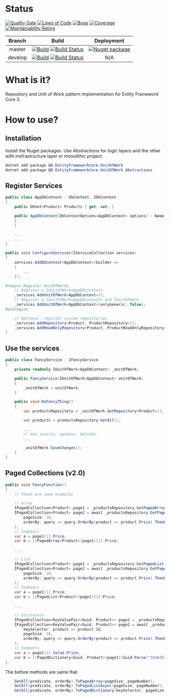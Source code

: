 # Status
[![Quality Gate](https://sonarcloud.io/api/project_badges/measure?project=ef-unit-of-work&metric=alert_status)](https://sonarcloud.io/dashboard?id=ef-unit-of-work) [![Lines of Code](https://sonarcloud.io/api/project_badges/measure?project=ef-unit-of-work&metric=ncloc)](https://sonarcloud.io/dashboard?id=ef-unit-of-work) [![Bugs](https://sonarcloud.io/api/project_badges/measure?project=ef-unit-of-work&metric=bugs)](https://sonarcloud.io/dashboard?id=ef-unit-of-work) [![Coverage](https://sonarcloud.io/api/project_badges/measure?project=ef-unit-of-work&metric=coverage)](https://sonarcloud.io/dashboard?id=ef-unit-of-work) [![Maintainability Rating](https://sonarcloud.io/api/project_badges/measure?project=ef-unit-of-work&metric=sqale_rating)](https://sonarcloud.io/dashboard?id=ef-unit-of-work)

[GitHubBadgeMaster]: https://github.com/Daniel127/EF-Unit-Of-Work/workflows/Build/badge.svg?branch=master
[GitHubBadgeDevelop]: https://github.com/Daniel127/EF-Unit-Of-Work/workflows/Build/badge.svg?branch=develop
[GitHubActionsLink]: https://github.com/Daniel127/EF-Unit-Of-Work/actions?query=workflow%3ABuild

[AzureBadgeMaster]: https://dev.azure.com/Daniel127/Entity%20Framework%20-%20Unit%20Of%20Work/_apis/build/status/CI-Release?branchName=master
[AzurePipelineMaster]: https://dev.azure.com/Daniel127/Entity%20Framework%20-%20Unit%20Of%20Work/_build/latest?definitionId=9&branchName=master
[AzureBadgeDevelop]: https://dev.azure.com/Daniel127/Entity%20Framework%20-%20Unit%20Of%20Work/_apis/build/status/CI-Development?branchName=develop
[AzurePipelineDevelop]: https://dev.azure.com/Daniel127/Entity%20Framework%20-%20Unit%20Of%20Work/_build/latest?definitionId=10&branchName=develop

[NugetUrl]: https://www.nuget.org/packages/QD.EntityFrameworkCore.UnitOfWork
[NugetBadge]: https://feeds.dev.azure.com/Daniel127/9d57e78d-f822-418e-ad91-46858d16c35e/_apis/public/Packaging/Feeds/7646e5f2-1d15-485d-98ff-e07b2ae10dd2/Packages/c2532a3a-a889-4da9-b244-567a1ec13fd8/Badge

| Branch | Build | Deployment |
|:----:|:-------------:|:----:|
| master | [![Build][GitHubBadgeMaster]][GitHubActionsLink]  [![Build Status][AzureBadgeMaster]][AzurePipelineMaster] | [![Nuget package][NugetBadge]][NugetUrl] |
| develop | [![Build][GitHubBadgeDevelop]][GitHubActionsLink]  [![Build Status][AzureBadgeDevelop]][AzurePipelineDevelop] | N/A |


# What is it?
Repository and Unit of Work pattern implementation for Entity Framework Core 3.

# How to use?

## Installation
Install the Nuget packages. Use Abstractions for logic layers and the other with insfrastructure layer or monolithic project.

```powershell
dotnet add package QD.EntityFrameworkCore.UnitOfWork
dotnet add package QD.EntityFrameworkCore.UnitOfWork.Abstractions
```

## Register Services

```csharp
public class AppDbContext : DbContext, IDbContext
{
    public DbSet<Product> Products { get; set; }

    public AppDbContext(DbContextOptions<AppDbContext> options) : base(options)
    {
    }

    ...
    ...
}
```

```csharp
public void ConfigureServices(IServiceCollection services)
{
    services.AddDbContext<AppDbContext>(builder =>
    {
        ...
    });

#region Register UnitOfWorks
    // Register a IUnitOfWork<AppDbContext>
    _services.AddUnitOfWork<AppDbContext>();
    // Register a IUnitOfWork<AppDbContext> and IUnitOfWork
    _services.AddUnitOfWork<AppDbContext>(onlyGeneric: false);
#endregion

    // Optional, register custom repositories
    _services.AddRepository<Product, ProductRepository>();
    _services.AddReadOnlyRepository<Product, ProductReadOnlyRepository>();
}
```

## Use the services

```csharp
public class FancyService : IFancyService
{
    private readonly IUnitOfWork<AppDbContext> _unitOfWork;

    public FancyService(IUnitOfWork<AppDbContext> unitOfWork)
    {
        _unitOfWork = unitOfWork;
    }

    public void DoFancyThing()
    {
        var productsRepository = _unitOfWork.GetRepository<Product>();

        var products = productsRepository.GetAll();

        ...
        // Use inserts, updates, deletes.
        ...

        _unitOfWork.SaveChanges();
    }
}
```

## Paged Collections (v2.0)

```csharp
public void FancyFunction()
{
    // These are some examples

    // Array
    IPagedCollection<Product> page1 = _productsRepository.GetPagedArray(20, 0, product => product.Price > 500);
    IPagedCollection<Product> page2 = await _productsRepository.GetPagedArrayAsync(
        pageSize: 10,
        orderBy: query => query.OrderBy(product => product.Price).ThenBy(product => product.Name)
    );
    // Indexers
    var a = page1[1].Price;
    var b = ((PagedArray<Product>)page1)[2].Price;

    ...

    // List
    IPagedCollection<Product> page1 = _productsRepository.GetPagedList(20, 0, product => product.Price > 500);
    IPagedCollection<Product> page2 = await _productsRepository.GetPagedListAsync(
        pageSize: 10,
        orderBy: query => query.OrderBy(product => product.Price).ThenBy(product => product.Name)
    );
    // Indexers
    var a = page1[1].Price;
    var b = ((PagedList<Product>)page1)[2].Price;

    ...

    // Dictionary
    IPagedCollection<KeyValuePair<Guid, Product>> page1 = _productsRepository.GetPagedDictionary(product => product.Id, 20, 0, product => product.Price > 500);
    IPagedCollection<KeyValuePair<Guid, Product>> page2 = await _productsRepository.GetPagedDictionaryAsync(
        keySelector: product => product.Id,
        pageSize: 10,
        orderBy: query => query.OrderBy(product => product.Price).ThenBy(product => product.Name)
    );
    // Indexers
    var a = page1[1].Value.Price;
    var b = ((PagedDictionary<Guid, Product>)page1)[Guid.Parse("5926d548-c0b3-4c40-b37f-e89be7741024")].Price;
}
```

The before methods are same that

```csharp
    GetAll(predicate, orderBy).ToPagedArray(pageSize, pageNumber);
    GetAll(predicate, orderBy).ToPagedListAsync(pageSize, pageNumber);
    GetAll(predicate, orderBy).ToPagedDictionary(keySelector, pageSize, pageNumber);
```